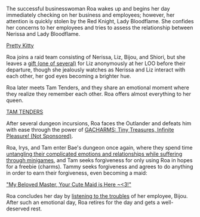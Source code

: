 The successful businesswoman Roa wakes up and begins her day immediately checking on her business and employees; however, her attention is quickly stolen by the Red Knight, Lady Bloodflame. She confides her concerns to her employees and tries to assess the relationship between Nerissa and Lady Bloodflame.

[Pretty Kitty](#embed:https://www.youtube.com/live/iWSC8XgRlqA?t=1480s)

Roa joins a raid team consisting of Nerissa, Liz, Bijou, and Shiori, but she leaves a [gift (one of several)](https://www.youtube.com/live/iWSC8XgRlqA?t=2440s) for Liz anonymously at her LOO before their departure, though she jealously watches as Nerissa and Liz interact with each other, her god eyes becoming a brighter hue.

Roa later meets Tam Tenders, and they share an emotional moment where they realize they remember each other. Roa offers almost everything to her queen.

[TAM TENDERS](#embed:https://www.youtube.com/live/iWSC8XgRlqA?t=10620)

After several dungeon incursions, Roa faces the Outlander and defeats him with ease through the power of [GACHARMS: Tiny Treasures, Infinite Pleasure! (Not Sponsored)](https://www.youtube.com/live/iWSC8XgRlqA?si=nWta_aNHR5pl4-Wp&t=11532.).

Roa, Irys, and Tam enter Bae's dungeon once again, where they spend time [untangling their complicated emotions and relationships while suffering through minigames](https://www.youtube.com/live/iWSC8XgRlqA?t=14740s), and Tam seeks forgiveness for only using Roa in hopes for a freebie (charms). Tammy seeks forgiveness and agrees to do anything in order to earn their forgiveness, even becoming a maid:

["My Beloved Master, Your Cute Maid is Here ~<3!"](#embed:https://www.youtube.com/live/iWSC8XgRlqA?t=14972)

Roa concludes her day by [listening to the troubles](https://www.youtube.com/live/iWSC8XgRlqA?t=17650) of her employee, Bijou. After such an emotional day, Roa retires for the day and gets a well-deserved rest.
